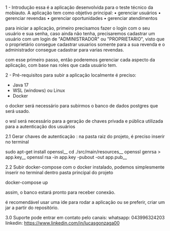 1 - Introdução 
essa é a aplicação desenvolvida para o teste técnico da mobiauto.
A aplicação tem como objetivo principal:
 • gerenciar usuários 
 • gerenciar revendas
 • gerenciar oportunidades
 • gerenciar atendimentos

para iniciar a aplicação, primeiro precisamos fazer o login com o seu usuário e sua senha, caso ainda não tenha, precisaremos cadastrar um usuário com um login de "ADMINISTRADOR" ou "PROPRIETARIO", visto que o proprietário consegue cadastrar usuarios somente para a sua revenda e o administrador consegue cadastrar para varias revendas.

com esse primeiro passo,  então poderemos gerenciar cada aspecto da aplicação, com base nas roles que cada usuário tem.

2 - Pré-requisitos 
para subir a aplicação localmente é preciso:
- Java 17
- WSL (windows) ou Linux
- Docker

o docker será necessário para subirmos o banco de dados postgres que será usado.

o wsl será necessário para a geração de chaves privada e pública utilizada para a autenticação dos usuários

2.1 Gerar chaves de autenticação :
na pasta raiz do projeto, é preciso inserir no terminal

sudo apt-get install openssl__
cd ./src/main/resources__
openssl genrsa > app.key__
openssl rsa -in app.key -pubout -out app.pub__

2.2 Subir docker-compose
com o docker instalado, podemos simplesmente inserir no terminal dentro pasta principal do projeto

docker-compose up

assim, o banco estará pronto para receber conexão.

é recomendável usar uma ide para rodar a aplicação ou se preferir, criar um jar a partir do repositório.

3.0 Suporte
pode entrar em contato pelo canais:
whatsapp: 043996324203
linkedin: https://www.linkedin.com/in/lucasgonzaga00
